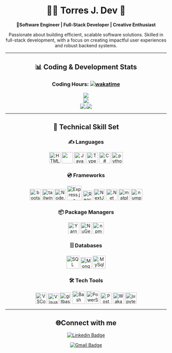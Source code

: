 # <div align="center">👨‍💻 Torres J. Dev 🚀</div>

**<div align="center">🎨Software Engineer | Full-Stack Developer | Creative Enthusiast**</div>

<div align="center">
  Passionate about building efficient, scalable software solutions. Skilled in full-stack development, with a focus on creating impactful user experiences and robust backend systems.
</div>

---

## <div align="center">📊 Coding & Development Stats</div>

<div align="center">
 <!-- ![](https://komarev.com/ghpvc/?username=TorresjDev&style=plastic&color=blueviolet) -->

### Coding Hours: [![wakatime](https://wakatime.com/badge/user/aa8a1d84-7093-434e-b5c0-0e1a0b8be2e4.svg?style=plastic&color=blueviolet)](https://wakatime.com/@aa8a1d84-7093-434e-b5c0-0e1a0b8be2e4)

  <img align="center" src="https://github-readme-streak-stats.herokuapp.com/?user=TorresjDev&theme=tokyonight&hide_border=true" />
  <br/>
  <img align="center" src="https://github-readme-stats.vercel.app/api?username=TorresjDev&show_icons=true&theme=tokyonight&count_private=true&hide_border=true&hide=contribs"/>
  <br/>
  <a href="https://github.com/anuraghazra/github-readme-stats">
    <img align="center" src="https://github-readme-stats.vercel.app/api/top-langs/?username=TorresjDev&&theme=tokyonight&layout=compact&hide=jupyter+notebook&hide_border=true" />
  </a>
   <!-- <br/> -->
  <img align="center" src="https://github-readme-stats.vercel.app/api/wakatime?username=@@Jtorres&layout=compact&theme=tokyonight&hide_border=true&hide=text,other,binary,tsconfig,markdown,xml,scss,git,git+config,json,YAML,image+(svg)"/>
  <br/>

---

## 💼 Technical Skill Set

<div align="center">

### ✍️ **Languages**
<div align="center"> 
    <a href="https://en.wikipedia.org/wiki/HTML5" target="_blank"><img src="https://torresjdev.github.io/assets-host/assets/icons/tech/html.svg" alt="HTML5" height="35"/></a>
    <a href="https://www.w3.org/Style/CSS/Overview.en.html" target="_blank"><img src="https://torresjdev.github.io/assets-host/assets/icons/tech/css.svg" alt="" height="35"></a>
    <a href="https://www.javascript.com/" target="_blank"><img src="https://profilinator.rishav.dev/skills-assets/javascript-original.svg" alt="JavaScript" height="35"/></a>
    <a href="https://www.typescriptlang.org/" target="_blank"><img src="https://profilinator.rishav.dev/skills-assets/typescript-original.svg" alt="TypeScript" height="35"/></a>
    <a href="https://docs.microsoft.com/en-us/dotnet/csharp/" target="_blank"><img src="https://profilinator.rishav.dev/skills-assets/csharp-original.svg" alt="C#" height="35"/></a>
    <a href="https://www.python.org/" target="_blank"><img src="https://torresjdev.github.io/assets-host/assets/icons/tech/py.svg" alt="python" height="35"></a>
</div>

### 💿 **Frameworks**
<div align="center">
    <a href="https://getbootstrap.com/" target="_blank"><img src="https://torresjdev.github.io/assets-host/assets/icons/tech/bootstrap.svg" alt="bootstrap" height="35"></a>
    <a href="https://tailwindcss.com/" target="_blank"><img src="https://torresjdev.github.io/assets-host/assets/icons/tech/tail.svg" alt="tailwindcss" height="35"></a>
    <a href="https://nodejs.org/" target="_blank"><img src="https://torresjdev.github.io/assets-host/assets/icons/tech/nodejs.svg" alt="Node.js" height="35"/></a>
    <a href="https://expressjs.com/" target="_blank"><img src="https://profilinator.rishav.dev/skills-assets/express-original-wordmark.svg" alt="Express.js" height="45"/></a>
    <a href="https://reactjs.org/" target="_blank"><img src="https://torresjdev.github.io/assets-host/assets/icons/tech/react.svg" alt="React" height="30" style="background-color: white"/></a>
    <a href="https://nextjs.org/" target="_blank"><img src="https://profilinator.rishav.dev/skills-assets/nextjs.png" alt="NextJS" height="35"/></a>
    <a href="https://dotnet.microsoft.com/download" target="_blank"><img src="https://torresjdev.github.io/assets-host/assets/icons/tech/dotnet.svg" alt=".Net" height="35"></a>
    <a href="https://matplotlib.org/" target="_blank"><img src="https://torresjdev.github.io/assets-host/assets/icons/tech/matplotlib.svg" alt="matplotlib" height="35"></a>
    <a href="https://numpy.org/" target="_blank"><img src="https://torresjdev.github.io/assets-host/assets/icons/tech/numpy.svg" alt="numpy" height="35"></a>
    
</div>

### 📦 **Package Managers**
<div align="center">
    <a href="https://yarnpkg.com/" target="_blank"><img src="https://torresjdev.github.io/assets-host/assets/icons/tech/yarn.svg" alt="Yarn" height="35"/></a>
    <a href="https://www.nuget.org/" target="_blank"><img src="https://torresjdev.github.io/assets-host/assets/icons/tech/nuget.svg" alt="NuGet" height="35"/></a>
    <a href="https://www.npmjs.com/" target="_blank"><img src="https://www.vectorlogo.zone/logos/npmjs/npmjs-icon.svg" alt="npm" height="35"/></a>
</div>

### 🗄️ **Databases**
<div align="center"> 
    <a href="https://www.microsoft.com/en-us/sql-server" target="_blank"><img src="https://www.svgrepo.com/show/303229/microsoft-sql-server-logo.svg" alt="SQL Server" height="40"/></a>
    <a href="https://www.mongodb.com/" target="_blank"><img src="https://profilinator.rishav.dev/skills-assets/mongodb-original-wordmark.svg" alt="MongoDB" height="35"/></a>
    <a href="https://www.mysql.com/" target="_blank"><img src="https://torresjdev.github.io/assets-host/assets/icons/tech/mysql.svg" alt="MySql" height="40"/></a>
</div>

### 🛠️ **Tech Tools**
<!-- <a href="" target="_blank"><img src="" alt="" height="35"></a> -->
<div align="center">
  <a href="https://code.visualstudio.com/" target="_blank"><img src="https://torresjdev.github.io/assets-host/assets/icons/tech/vscode.svg" alt="VSCode" height="35"/></a>
  <a href="https://visualstudio.microsoft.com/" target="_blank"><img src="https://torresjdev.github.io/assets-host/assets/icons/tech/vs.svg" alt="Visual Studio" height="33"/></a>
  <a href="https://git-scm.com/" target="_blank"><img src="https://torresjdev.github.io/assets-host/assets/icons/tech/gitbash.svg" alt="gitbash" height="35"/></a>
  <a href="https://www.gnu.org/software/bash/" target="_blank"><img src="https://profilinator.rishav.dev/skills-assets/gnu_bash-icon.svg" alt="Bash" height="40"/></a>
  <a href="https://docs.microsoft.com/en-us/powershell/" target="_blank"><img src="https://profilinator.rishav.dev/skills-assets/powershell.png" alt="PowerShell" height="40"/></a>
  <a href="https://postman.com" target="_blank"><img src="https://www.vectorlogo.zone/logos/getpostman/getpostman-icon.svg" alt="Postman" height="35"/></a>
  <a href="https://wakatime.com" target="_blank"><img src="https://torresjdev.github.io/assets-host/assets/icons/tech/wakatime.svg" alt="WakaTime" height="35"/></a>
  <a href="https://jupyter.org/" target="_blank"><img src="https://torresjdev.github.io/assets-host/assets/icons/tech/jupyter.svg" alt="jupyter" height="35"></a>
</div>

</div>

---

## <div align="center">🌐Connect with me</div>

<div align="center">
  
  [![Linkedin Badge](https://img.shields.io/badge/-@torresdev-0e76a8?style=social&logoColor=9cf&logo=linkedin&logoColor=white)](https://www.linkedin.com/in/torresjdev/)
  <!-- [![GitHub Badge](https://img.shields.io/badge/-@TorresjDev-0e76a8?style=social&logoColor=black&logo=github)](https://www.github.com/TorresjDev) -->
  [![Gmail Badge](https://img.shields.io/badge/-j.torres3.dev@gmail.com-c0392b?style=social&logoColor=c0392b&logo=gmail)](mailto:j.torres3.dev@gmail.com)
</div>  
<br/>
